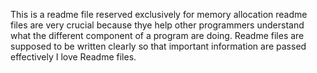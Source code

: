 This is a readme file reserved exclusively for memory allocation
readme files are very crucial because thye help other programmers understand what the different
component of a program are doing. Readme files are supposed to be written clearly so that important information are passed effectively
I love Readme files.